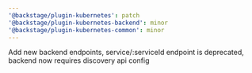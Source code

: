 ```yaml
---
'@backstage/plugin-kubernetes': patch
'@backstage/plugin-kubernetes-backend': minor
'@backstage/plugin-kubernetes-common': minor
---
```


Add new backend endpoints, service/:serviceId endpoint is deprecated, backend now requires discovery api config

